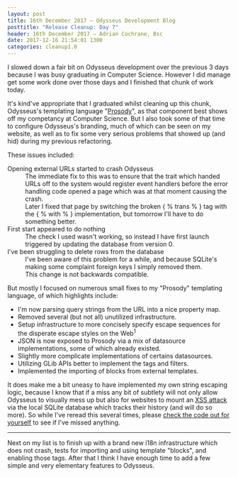 ```yaml
---
layout: post
title: 16th December 2017 — Odysseus Development Blog
posttitle: "Release Cleanup: Day 7"
header: 16th December 2017 — Adrian Cochrane, Bsc
date: 2017-12-16 21:54:01 1300
categories: cleanup1.0
---
```


I slowed down a fair bit on Odysseus development over the previous 3 days because I was busy graduating in Computer Science. However I did manage get some work done over those days and I finished that chunk of work today. 

It's kind've appropriate that I graduated whilst cleaning up this chunk, Odysseus's templating language "[Prosody](https://alcinnz.github.io/Odysseus/architecture/2017/07/22/prosody.html)", as that component best shows off my competancy at Computer Science. But I also took some of that time to configure Odysseus's branding, much of which can be seen on my website, as well as to fix some very serious problems that showed up (and hid) during my previous refactoring. 

These issues included:

<dl>
  <dt>Opening external URLs started to crash Odysseus</dt>
  <dd>The immediate fix to this was to ensure that the trait which handed URLs off to the system would register event handlers before the error handling code opened a page which was at that moment causing the crash.</dd>
  <dd>Later I fixed that page by switching the broken { % trans % } tag with the { % with % } implementation, but tomorrow I'll have to do something better.</dd>
  <dt>First start appeared to do nothing</dt>
  <dd>The check I used wasn't working, so instead I have first launch triggered by updating the database from version 0.</dd>
  <dt>I've been struggling to delete rows from the database</dt>
  <dd>I've been aware of this problem for a while, and because SQLite's making some complaint foreign keys I simply removed them.</dd>
  <dd>This change is not backwards compatible.</dd>
</dl>

But mostly I focused on numerous small fixes to my "Prosody" templating language, of which highlights include:

* I'm now parsing query strings from the URL into a nice property map.
* Removed several (but not all) unutilized infrastructure.
* Setup infrastructure to more concisely specify escape sequences for the disperate escape styles on the Web<sup title="Why oh why is it that URLs, HTML, and JavaScript all have their different escaping syntax?">1</sup>
* JSON is now exposed to Prosody via a mix of datasource implementations, some of which already existed.
* Slightly more complicate implementations of certains datasources.
* Utilizing GLib APIs better to implement the tags and filters. 
* Implemented the importing of blocks from external templates.

It does make me a bit uneasy to have implemented my own string escaping logic, because I know that if a miss any bit of subtlety will not only allow Odysseus to visually mess up but also for websites to mount an [XSS attack](https://www.owasp.org/index.php/Top_10_2013-A3-Cross-Site_Scripting_(XSS)) via the local SQLite database which tracks their history (and will do so more). So while I've reread this several times, please [check the code out for yourself](https://github.com/alcinnz/Odysseus/blob/master/src/Services/Prosody/lib.vala#L887) to see if I've missed anything. 

---

Next on my list is to finish up with a brand new i18n infrastructure which does not crash, tests for importing and using template "blocks", and enabling those tags. After that I think I have enough time to add a few simple and very elementary features to Odysseus. 
